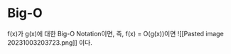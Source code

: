 # Big-O 
f(x)가 g(x)에 대한 Big-O Notation이면,
즉, f(x) = O(g(x))이면
![[Pasted image 20231003203723.png]]
이다.


